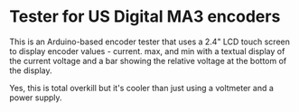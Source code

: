 # Tester for US Digital MA3 encoders

This is an Arduino-based encoder tester that uses a 2.4" LCD touch screen to display encoder values - current. max, and min
with a textual display of the current voltage and a bar showing the relative voltage at the bottom of the display.

Yes, this is total overkill but it's cooler than just using a voltmeter and a power supply.
